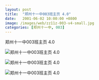 ```yaml
---
layout: post
title:  "郑州十一中003班主页 4.0"
date:   2001-06-02 10:00:00 +0800
image: /images/web/zz11z-003-v4-small.jpg
categories: [郑州十一中, 003]
---
```


郑州十一中003班主页 4.0

![郑州十一中003班主页 4.0]({{site.baseurl}}/images/web/郑州十一中003班主页V4-0.png)

![郑州十一中003班主页 4.0]({{site.baseurl}}/images/web/郑州十一中003班主页V4.png)

![郑州十一中003班主页 4.0]({{site.baseurl}}/images/web/郑州十一中003班主页V4-1.png)